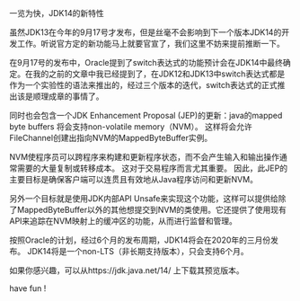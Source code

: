 一览为快，JDK14的新特性

虽然JDK13在今年的9月17号才发布，但是丝毫不会影响到下一个版本JDK14的开发工作。听说官方定的新功能马上就要官宣了，我们这里不妨来提前推断一下。

在9月17号的发布中，Oracle提到了switch表达式的功能预计会在JDK14中最终确定。在我的之前的文章中我已经提到了，在JDK12和JDK13中switch表达式都是作为一个实验性的语法来推出的，经过三个版本的迭代，switch表达式的正式推出该是顺理成章的事情了。

同时也会包含一个JDK Enhancement Proposal (JEP)的更新：java的mapped byte buffers 将会支持non-volatile memory（NVM）。 这样将会允许FileChannel创建出指向NVM的MappedByteBuffer实例。

NVM使程序员可以跨程序来构建和更新程序状态，而不会产生输入和输出操作通常需要的大量复制或转移成本。 这对于交易程序而言尤其重要。 因此，此JEP的主要目标是确保客户端可以连贯且有效地从Java程序访问和更新NVM。

另外一个目标就是使用JDK内部API Unsafe来实现这个功能，这样可以提供给除了MappedByteBuffer以外的其他想提交到NVM的类使用。它还提供了使用现有API来追踪在NVM映射上的缓冲区的功能，从而进行监督和管理。

按照Oracle的计划，经过6个月的发布周期，JDK14将会在2020年的三月份发布。 JDK14将是一个non-LTS（非长期支持版本），只会支持6个月。

如果你感兴趣，可以从https://jdk.java.net/14/ 上下载其预览版本。 

have fun !

